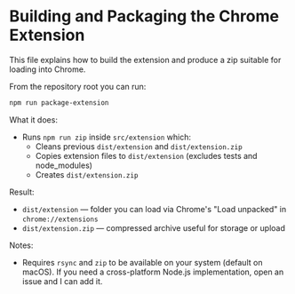# Building and Packaging the Chrome Extension

This file explains how to build the extension and produce a zip suitable for loading into Chrome.

From the repository root you can run:

```bash
npm run package-extension
```

What it does:

- Runs `npm run zip` inside `src/extension` which:
  - Cleans previous `dist/extension` and `dist/extension.zip`
  - Copies extension files to `dist/extension` (excludes tests and node_modules)
  - Creates `dist/extension.zip`

Result:

- `dist/extension` — folder you can load via Chrome's "Load unpacked" in `chrome://extensions`
- `dist/extension.zip` — compressed archive useful for storage or upload

Notes:

- Requires `rsync` and `zip` to be available on your system (default on macOS). If you need a cross-platform Node.js implementation, open an issue and I can add it.
